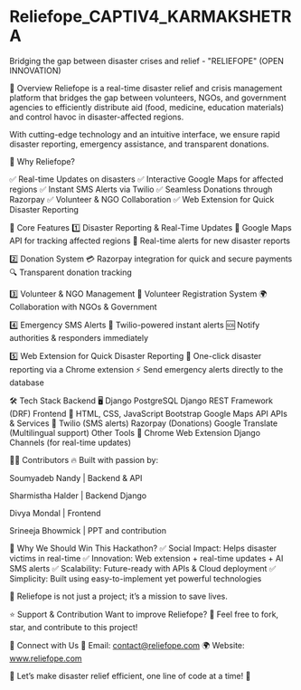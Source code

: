 # Reliefope_CAPTIV4_KARMAKSHETRA
 Bridging the gap between disaster crises and relief - "RELIEFOPE" (OPEN INNOVATION)
 
🌟 Overview
Reliefope is a real-time disaster relief and crisis management platform that bridges the gap between volunteers, NGOs, and government agencies to efficiently distribute aid (food, medicine, education materials) and control havoc in disaster-affected regions.

With cutting-edge technology and an intuitive interface, we ensure rapid disaster reporting, emergency assistance, and transparent donations.

🚨 Why Reliefope?

✅ Real-time Updates on disasters
✅ Interactive Google Maps for affected regions
✅ Instant SMS Alerts via Twilio
✅ Seamless Donations through Razorpay
✅ Volunteer & NGO Collaboration
✅ Web Extension for Quick Disaster Reporting

🎯 Core Features
1️⃣ Disaster Reporting & Real-Time Updates
📌 Google Maps API for tracking affected regions
📌 Real-time alerts for new disaster reports

2️⃣ Donation System
💳 Razorpay integration for quick and secure payments
🔍 Transparent donation tracking

3️⃣ Volunteer & NGO Management
📝 Volunteer Registration System
🌍 Collaboration with NGOs & Government

4️⃣ Emergency SMS Alerts
📡 Twilio-powered instant alerts
🆘 Notify authorities & responders immediately

5️⃣ Web Extension for Quick Disaster Reporting
🔔 One-click disaster reporting via a Chrome extension
⚡ Send emergency alerts directly to the database

🛠️ Tech Stack
Backend 🖥️
Django
PostgreSQL
Django REST Framework (DRF)
Frontend 🎨
HTML, CSS, JavaScript
Bootstrap
Google Maps API
APIs & Services 🔌
Twilio (SMS alerts)
Razorpay (Donations)
Google Translate (Multilingual support)
Other Tools 🔧
Chrome Web Extension
Django Channels (for real-time updates)


👨‍💻 Contributors
🔥 Built with passion by:

Soumyadeb Nandy | Backend & API

Sharmistha Halder | Backend Django

Divya Mondal | Frontend 

Srineeja Bhowmick | PPT and contribution



🌟 Why We Should Win This Hackathon?
✅ Social Impact: Helps disaster victims in real-time
✅ Innovation: Web extension + real-time updates + AI SMS alerts
✅ Scalability: Future-ready with APIs & Cloud deployment
✅ Simplicity: Built using easy-to-implement yet powerful technologies

🎯 Reliefope is not just a project; it’s a mission to save lives.

⭐ Support & Contribution
Want to improve Reliefope?
📌 Feel free to fork, star, and contribute to this project!

🔗 Connect with Us
📧 Email: contact@reliefope.com
🌍 Website: www.reliefope.com

🚀 Let’s make disaster relief efficient, one line of code at a time! 🚀

